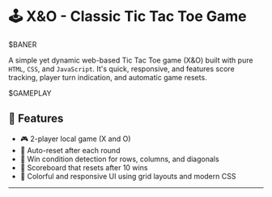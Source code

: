 # 🕹️ X&O - Classic Tic Tac Toe Game 

$BANER 

A simple yet dynamic web-based Tic Tac Toe game (X&O) built with pure `HTML`, `CSS`, and `JavaScript`. It's quick, responsive, and features score tracking, player turn indication, and automatic game resets.

$GAMEPLAY


## 🚀 Features  

- 🎮 2-player local game (X and O)
- 🔁 Auto-reset after each round
- 🧠 Win condition detection for rows, columns, and diagonals
- 🧮 Scoreboard that resets after 10 wins
- 🎨 Colorful and responsive UI using grid layouts and modern CSS

---




